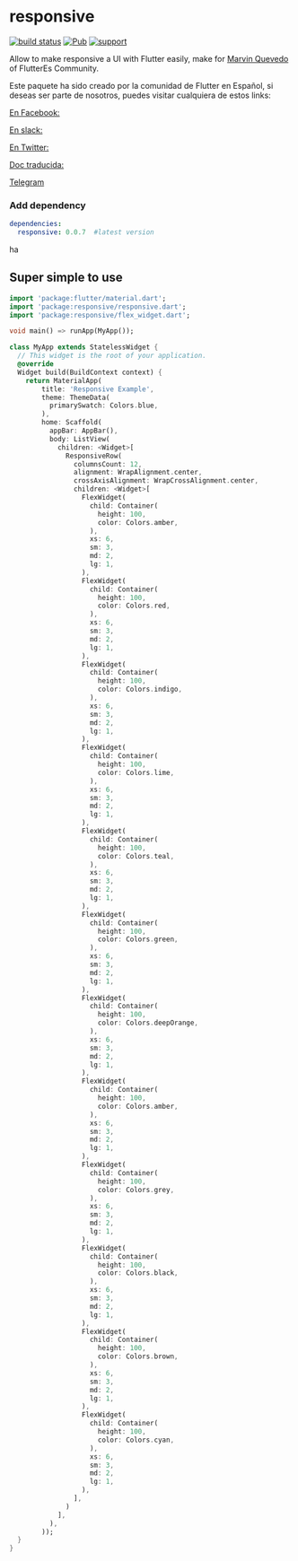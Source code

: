 
# responsive

[![build status](https://img.shields.io/travis/flutterchina/responsive/vm.svg?style=flat-square)](https://travis-ci.org/flutterchina/dio)
[![Pub](https://img.shields.io/pub/v/responsive.svg?style=flat-square)](https://pub.dartlang.org/packages/responsive)
[![support](https://img.shields.io/badge/platform-flutter%7Cdart%20vm-ff69b4.svg?style=flat-square)](https://github.com/flutter-es/responsive)

Allow to make responsive a UI with Flutter easily, make for [Marvin Quevedo](https://www.gcoding.academy/collections) of FlutterEs Community.

Este paquete ha sido creado por la comunidad de Flutter en Español, si deseas ser parte de nosotros, puedes visitar cualquiera de estos links:

[En Facebook: ](https://www.facebook.com/groups/flutter.dart.spanish/)

[En slack: ](https://bit.ly/FlutterDevsEnEspanol.)

[En Twitter: ](https://twitter.com/esflutter)

[Doc traducida: ](flutter-es.io)

[Telegram](https://t.me/flutter_dart_spanish)

### Add dependency

```yaml
dependencies:
  responsive: 0.0.7  #latest version
```
ha
## Super simple to use

```dart
import 'package:flutter/material.dart';
import 'package:responsive/responsive.dart';
import 'package:responsive/flex_widget.dart';

void main() => runApp(MyApp());

class MyApp extends StatelessWidget {
  // This widget is the root of your application.
  @override
  Widget build(BuildContext context) {
    return MaterialApp(
        title: 'Responsive Example',
        theme: ThemeData(
          primarySwatch: Colors.blue,
        ),
        home: Scaffold(
          appBar: AppBar(),
          body: ListView(
            children: <Widget>[
              ResponsiveRow(
                columnsCount: 12,
                alignment: WrapAlignment.center,
                crossAxisAlignment: WrapCrossAlignment.center,
                children: <Widget>[
                  FlexWidget(
                    child: Container(
                      height: 100,
                      color: Colors.amber,
                    ),
                    xs: 6,
                    sm: 3,
                    md: 2,
                    lg: 1,
                  ),
                  FlexWidget(
                    child: Container(
                      height: 100,
                      color: Colors.red,
                    ),
                    xs: 6,
                    sm: 3,
                    md: 2,
                    lg: 1,
                  ),
                  FlexWidget(
                    child: Container(
                      height: 100,
                      color: Colors.indigo,
                    ),
                    xs: 6,
                    sm: 3,
                    md: 2,
                    lg: 1,
                  ),
                  FlexWidget(
                    child: Container(
                      height: 100,
                      color: Colors.lime,
                    ),
                    xs: 6,
                    sm: 3,
                    md: 2,
                    lg: 1,
                  ),
                  FlexWidget(
                    child: Container(
                      height: 100,
                      color: Colors.teal,
                    ),
                    xs: 6,
                    sm: 3,
                    md: 2,
                    lg: 1,
                  ),
                  FlexWidget(
                    child: Container(
                      height: 100,
                      color: Colors.green,
                    ),
                    xs: 6,
                    sm: 3,
                    md: 2,
                    lg: 1,
                  ),
                  FlexWidget(
                    child: Container(
                      height: 100,
                      color: Colors.deepOrange,
                    ),
                    xs: 6,
                    sm: 3,
                    md: 2,
                    lg: 1,
                  ),
                  FlexWidget(
                    child: Container(
                      height: 100,
                      color: Colors.amber,
                    ),
                    xs: 6,
                    sm: 3,
                    md: 2,
                    lg: 1,
                  ),
                  FlexWidget(
                    child: Container(
                      height: 100,
                      color: Colors.grey,
                    ),
                    xs: 6,
                    sm: 3,
                    md: 2,
                    lg: 1,
                  ),
                  FlexWidget(
                    child: Container(
                      height: 100,
                      color: Colors.black,
                    ),
                    xs: 6,
                    sm: 3,
                    md: 2,
                    lg: 1,
                  ),
                  FlexWidget(
                    child: Container(
                      height: 100,
                      color: Colors.brown,
                    ),
                    xs: 6,
                    sm: 3,
                    md: 2,
                    lg: 1,
                  ),
                  FlexWidget(
                    child: Container(
                      height: 100,
                      color: Colors.cyan,
                    ),
                    xs: 6,
                    sm: 3,
                    md: 2,
                    lg: 1,
                  ),
                ],
              )
            ],
          ),
        ));
  }
}

```